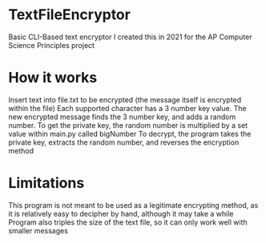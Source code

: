 # TextFileEncryptor
Basic CLI-Based text encryptor
I created this in 2021 for the AP Computer Science Principles project

# How it works
Insert text into file.txt to be encrypted (the message itself is encrypted within the file)
Each supported character has a 3 number key value. The new encrypted message finds the 3 number key, and adds a random number.
To get the private key, the random number is multiplied by a set value within main.py called bigNumber
To decrypt, the program takes the private key, extracts the random number, and reverses the encryption method

# Limitations
This program is not meant to be used as a legitimate encrypting method, as it is relatively easy to decipher by hand, although it may take a while
Program also triples the size of the text file, so it can only work well with smaller messages
